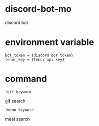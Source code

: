 # discord-bot-mo
discord bot

# environment variable

```
bot_token = {discord bot token}
tenor_key = {tenor api key}
```

# command

```
!gif keyword 
```
gif search

```
!menu keyword 
```
meal search
